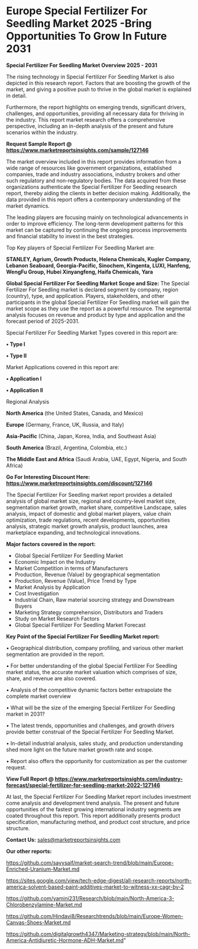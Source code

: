 # Europe Special Fertilizer For Seedling Market 2025 -Bring Opportunities To Grow In Future 2031

<Strong> Special Fertilizer For Seedling Market Overview 2025 - 2031</strong>

The rising technology in Special Fertilizer For Seedling Market is also depicted in this research report. Factors that are boosting the growth of the market, and giving a positive push to thrive in the global market is explained in detail.

Furthermore, the report highlights on emerging trends, significant drivers, challenges, and opportunities, providing all necessary data for thriving in the industry. This report market research offers a comprehensive perspective, including an in-depth analysis of the present and future scenarios within the industry.

<strong>Request Sample Report @ <a href=https://www.marketreportsinsights.com/sample/127146>https://www.marketreportsinsights.com/sample/127146</a></strong>

The market overview included in this report provides information from a wide range of resources like government organizations, established companies, trade and industry associations, industry brokers and other such regulatory and non-regulatory bodies. The data acquired from these organizations authenticate the Special Fertilizer For Seedling research report, thereby aiding the clients in better decision making. Additionally, the data provided in this report offers a contemporary understanding of the market dynamics.

The leading players are focusing mainly on technological advancements in order to improve efficiency. The long-term development patterns for this market can be captured by continuing the ongoing process improvements and financial stability to invest in the best strategies.

Top Key players of Special Fertilizer For Seedling Market are:

<strong>STANLEY, Agrium, Growth Products, Helena Chemicals, Kugler Company, Lebanon Seaboard, Georgia-Pacific, Sinochem, Kingenta, LUXI, Hanfeng, WengFu Group, Hubei Xinyangfeng, Haifa Chemicals, Yara</strong>

<strong><b>Global Special Fertilizer For Seedling Market Scope and Size:</b></strong>
The Special Fertilizer For Seedling market is declared segment by company, region (country), type, and application. Players, stakeholders, and other participants in the global Special Fertilizer For Seedling market will gain the market scope as they use the report as a powerful resource. The segmental analysis focuses on revenue and product by type and application and the forecast period of 2025-2031.

Special Fertilizer For Seedling Market Types covered in this report are:

<strong>• Type I

• Type II</strong>

Market Applications covered in this report are:

<strong>• Application I

• Application II</strong> 

Regional Analysis

<strong>North America</strong> (the United States, Canada, and Mexico)

<strong>Europe</strong> (Germany, France, UK, Russia, and Italy)

<strong>Asia-Pacific</strong> (China, Japan, Korea, India, and Southeast Asia)

<strong>South America</strong> (Brazil, Argentina, Colombia, etc.)

<strong>The Middle East and Africa</strong> (Saudi Arabia, UAE, Egypt, Nigeria, and South Africa)

<strong>Go For Interesting Discount Here: <a href=https://www.marketreportsinsights.com/discount/127146>https://www.marketreportsinsights.com/discount/127146</a></strong>

The Special Fertilizer For Seedling market report provides a detailed analysis of global market size, regional and country-level market size, segmentation market growth, market share, competitive Landscape, sales analysis, impact of domestic and global market players, value chain optimization, trade regulations, recent developments, opportunities analysis, strategic market growth analysis, product launches, area marketplace expanding, and technological innovations.

<strong><b>Major factors covered in the report:</b></strong>
<ul>
  <li>Global Special Fertilizer For Seedling Market </li>
  <li>Economic Impact on the Industry</li>
  <li>Market Competition in terms of Manufacturers</li>
  <li>Production, Revenue (Value) by geographical segmentation</li>
  <li>Production, Revenue (Value), Price Trend by Type</li>
  <li>Market Analysis by Application</li>
  <li>Cost Investigation</li>
  <li>Industrial Chain, Raw material sourcing strategy and Downstream Buyers</li>
  <li>Marketing Strategy comprehension, Distributors and Traders</li>
  <li>Study on Market Research Factors</li>
  <li>Global Special Fertilizer For Seedling Market Forecast</li>
</ul>

<strong><b>Key Point of the Special Fertilizer For Seedling Market report:</b></strong>

• Geographical distribution, company profiling, and various other market segmentation are provided in the report.

• For better understanding of the global Special Fertilizer For Seedling market status, the accurate market valuation which comprises of size, share, and revenue are also covered.

• Analysis of the competitive dynamic factors better extrapolate the complete market overview

• What will be the size of the emerging Special Fertilizer For Seedling market in 2031?

• The latest trends, opportunities and challenges, and growth drivers provide better construal of the Special Fertilizer For Seedling Market.

• In-detail industrial analysis, sales study, and production understanding shed more light on the future market growth rate and scope.

• Report also offers the opportunity for customization as per the customer request.

<strong><b>View Full Report @ <a href=https://www.marketreportsinsights.com/industry-forecast/special-fertilizer-for-seedling-market-2022-127146>https://www.marketreportsinsights.com/industry-forecast/special-fertilizer-for-seedling-market-2022-127146</a></b></strong>


At last, the Special Fertilizer For Seedling Market report includes investment come analysis and development trend analysis. The present and future opportunities of the fastest growing international industry segments are coated throughout this report. This report additionally presents product specification, manufacturing method, and product cost structure, and price structure.

<strong>Contact Us:</strong>
sales@marketreportsinsights.com

<strong>Our other reports:</strong>

<a href=https://github.com/sayysaif/market-search-trend/blob/main/Europe-Enriched-Uranium-Market.md>https://github.com/sayysaif/market-search-trend/blob/main/Europe-Enriched-Uranium-Market.md</a>

<a href=https://sites.google.com/view/tech-edge-digest/all-research-reports/north-america-solvent-based-paint-additives-market-to-witness-xx-cagr-by-2>https://sites.google.com/view/tech-edge-digest/all-research-reports/north-america-solvent-based-paint-additives-market-to-witness-xx-cagr-by-2</a>

<a href=https://github.com/yamini231/Research/blob/main/North-America-3-Chlorobenzylamine-Market.md>https://github.com/yamini231/Research/blob/main/North-America-3-Chlorobenzylamine-Market.md</a>

<a href=https://github.com/Hindavi8/Researchtrends/blob/main/Europe-Women-Canvas-Shoes-Market.md>https://github.com/Hindavi8/Researchtrends/blob/main/Europe-Women-Canvas-Shoes-Market.md</a>

<a href=https://github.com/digitalgrowth4347/Marketing-strategy/blob/main/North-America-Antidiuretic-Hormone-ADH-Market.md>https://github.com/digitalgrowth4347/Marketing-strategy/blob/main/North-America-Antidiuretic-Hormone-ADH-Market.md</a>"
